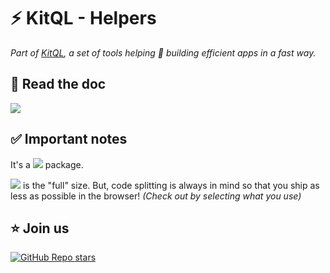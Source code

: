 # ⚡ KitQL - Helpers

_Part of [KitQL](https://github.com/jycouet/kitql#kitql), a set of tools helping 🫵 building efficient apps in a fast way._

## 📖 Read the doc

[![](https://img.shields.io/badge/Documentation%20of-vite%20plugin%20kit%20routes-FF3E00.svg?style=flat&logo=stackblitz&logoColor=FF3E00)](https://kitql.dev/docs/tools/04_helpers)

## ✅ Important notes

It's a 
![](https://img.shields.io/badge/0-Dependencies-FF3E00.svg?style=flat&logo=stackblitz&logoColor=FF3E00)
package.

[![](https://img.shields.io/badge/4.7%20gzip-pkg%20size.dev-FF3E00.svg?style=flat&logo=stackblitz&logoColor=FF3E00)](https://pkg-size.dev/@kitql%2Fhelpers) is the "full" size. But, code splitting is always in mind so that you ship as less as possible in the browser! _(Check out by selecting what you use)_

##  ⭐️ Join us

[![GitHub Repo stars](https://img.shields.io/github/stars/jycouet/kitql?logo=github&label=KitQL&color=#4ACC31)](https://github.com/jycouet/kitql)

